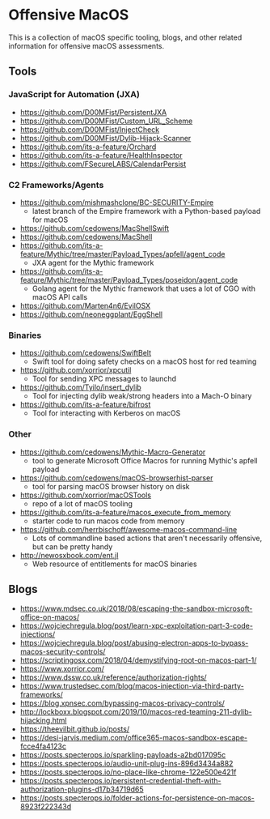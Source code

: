 # Offensive MacOS
This is a collection of macOS specific tooling, blogs, and other related information for offensive macOS assessments.

## Tools

### JavaScript for Automation (JXA)
* https://github.com/D00MFist/PersistentJXA
* https://github.com/D00MFist/Custom_URL_Scheme
* https://github.com/D00MFist/InjectCheck
* https://github.com/D00MFist/Dylib-Hijack-Scanner
* https://github.com/its-a-feature/Orchard
* https://github.com/its-a-feature/HealthInspector
* https://github.com/FSecureLABS/CalendarPersist

### C2 Frameworks/Agents
* https://github.com/mishmashclone/BC-SECURITY-Empire
  * latest branch of the Empire framework with a Python-based payload for macOS
* https://github.com/cedowens/MacShellSwift
* https://github.com/cedowens/MacShell
* https://github.com/its-a-feature/Mythic/tree/master/Payload_Types/apfell/agent_code
  * JXA agent for the Mythic framework
* https://github.com/its-a-feature/Mythic/tree/master/Payload_Types/poseidon/agent_code
  * Golang agent for the Mythic framework that uses a lot of CGO with macOS API calls
* https://github.com/Marten4n6/EvilOSX
* https://github.com/neoneggplant/EggShell

### Binaries
* https://github.com/cedowens/SwiftBelt
  * Swift tool for doing safety checks on a macOS host for red teaming
* https://github.com/xorrior/xpcutil
  * Tool for sending XPC messages to launchd
* https://github.com/Tyilo/insert_dylib
  * Tool for injecting dylib weak/strong headers into a Mach-O binary
* https://github.com/its-a-feature/bifrost
  * Tool for interacting with Kerberos on macOS

### Other
* https://github.com/cedowens/Mythic-Macro-Generator
  * tool to generate Microsoft Office Macros for running Mythic's apfell payload
* https://github.com/cedowens/macOS-browserhist-parser
  * tool for parsing macOS browser history on disk
* https://github.com/xorrior/macOSTools
  * repo of a lot of macOS tooling
* https://github.com/its-a-feature/macos_execute_from_memory
  * starter code to run macos code from memory
* https://github.com/herrbischoff/awesome-macos-command-line
  * Lots of commandline based actions that aren't necessarily offensive, but can be pretty handy
* http://newosxbook.com/ent.jl
  * Web resource of entitlements for macOS binaries

## Blogs
* https://www.mdsec.co.uk/2018/08/escaping-the-sandbox-microsoft-office-on-macos/
* https://wojciechregula.blog/post/learn-xpc-exploitation-part-3-code-injections/
* https://wojciechregula.blog/post/abusing-electron-apps-to-bypass-macos-security-controls/
* https://scriptingosx.com/2018/04/demystifying-root-on-macos-part-1/
* https://www.xorrior.com/
* https://www.dssw.co.uk/reference/authorization-rights/
* https://www.trustedsec.com/blog/macos-injection-via-third-party-frameworks/
* https://blog.xpnsec.com/bypassing-macos-privacy-controls/
* http://lockboxx.blogspot.com/2019/10/macos-red-teaming-211-dylib-hijacking.html
* https://theevilbit.github.io/posts/
* https://desi-jarvis.medium.com/office365-macos-sandbox-escape-fcce4fa4123c
* https://posts.specterops.io/sparkling-payloads-a2bd017095c
* https://posts.specterops.io/audio-unit-plug-ins-896d3434a882
* https://posts.specterops.io/no-place-like-chrome-122e500e421f
* https://posts.specterops.io/persistent-credential-theft-with-authorization-plugins-d17b34719d65
* https://posts.specterops.io/folder-actions-for-persistence-on-macos-8923f222343d
